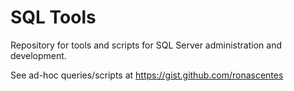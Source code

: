 # SQL Tools

Repository for tools and scripts for SQL Server administration and development.

See ad-hoc queries/scripts at https://gist.github.com/ronascentes

